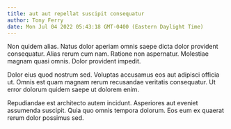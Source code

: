 ```yaml
---
title: aut aut repellat suscipit consequatur
author: Tony Ferry
date: Mon Jul 04 2022 05:43:18 GMT-0400 (Eastern Daylight Time)
---
```

Non quidem alias. Natus dolor aperiam omnis saepe dicta dolor provident consequatur. Alias rerum cum nam. Ratione non aspernatur. Molestiae magnam quasi omnis. Dolor provident impedit.

 Dolor eius quod nostrum sed. Voluptas accusamus eos aut adipisci officia ut. Omnis est quam magnam rerum recusandae veritatis consequatur. Ut error dolorum quidem saepe ut dolorem enim.

 Repudiandae est architecto autem incidunt. Asperiores aut eveniet assumenda suscipit. Quia quo omnis tempora dolorum. Eos eum ex quaerat rerum dolor possimus sed.